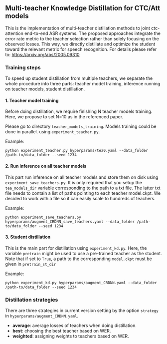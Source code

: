 ## Multi-teacher Knowledge Distillation for CTC/Att models
This is the implementation of multi-teacher distillation methods to
joint ctc-attention end-to-end ASR systems. The proposed approaches integrate
the error rate metric to the teacher selection rather than solely focusing on the observed losses.
This way, we directly distillate and optimize the student toward the relevant metric for speech recognition.
For details please refer to: https://arxiv.org/abs/2005.09310

### Training steps
To speed up student distillation from multiple teachers, we separate the whole procedure into
three parts: teacher model training, inference running on teacher models, student distillation.

#### 1. Teacher model training
Before doing distillation, we require finishing N teacher models training. Here, we propose to set N=10 as in the referenced paper.

Please go to directory `teacher_models_training`. Models training could be done in parallel.
using `experiment_teacher.py`.

Example:
```
python experiment_teacher.py hyperparams/tea0.yaml --data_folder /path-to/data_folder --seed 1234
```

#### 2. Run inference on all teacher models
This part run inference on all teacher models and store them on disk using `experiment_save_teachers.py`. It is only required that you setup the `tea_models_dir` variable corresponding to the path to a txt file. The latter txt file needs to contain 
a list of paths pointing to each teacher model.ckpt. We decided to work with a file so it can easily scale to hundreds of teachers. 

Example:
```
python experiment_save_teachers.py hyperparams/augment_CRDNN_save_teachers.yaml --data_folder /path-to/data_folder --seed 1234
```

#### 3. Student distillation
This is the main part for distillation using `experiment_kd.py`. Here, the variable `pretrain` might be used to use a pre-trained teacher as the student. Note that if set to `True`, a path to the corresponding `model.ckpt` must be given in `pretrain_st_dir` 

Example:
```
python experiment_kd.py hyperparams/augment_CRDNN.yaml --data_folder /path-to/data_folder --seed 1234
```

### Distillation strategies
There are three strategies in current version setting by the option `strategy` in `hyperparams/augment_CRDNN.yaml`.

- **average**: average losses of teachers when doing distillation.
- **best**: choosing the best teacher based on WER.
- **weighted**: assigning weights to teachers based on WER.
